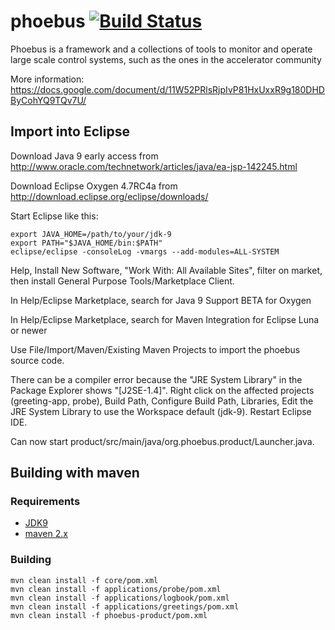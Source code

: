 # phoebus [![Build Status](https://travis-ci.org/shroffk/phoebus.svg?branch=master)](https://travis-ci.org/shroffk/phoebus.svg?branch=master)

Phoebus is a framework and a collections of tools to monitor and operate large scale control systems, such as the ones in the accelerator community

More information:
https://docs.google.com/document/d/11W52PRlsRjpIvP81HxUxxR9g180DHDByCohYQ9TQv7U/

## Import into Eclipse
Download Java 9 early access from http://www.oracle.com/technetwork/articles/java/ea-jsp-142245.html

Download Eclipse Oxygen 4.7RC4a from http://download.eclipse.org/eclipse/downloads/

Start Eclipse like this:

	export JAVA_HOME=/path/to/your/jdk-9
	export PATH="$JAVA_HOME/bin:$PATH"
	eclipse/eclipse -consoleLog -vmargs --add-modules=ALL-SYSTEM

Help, Install New Software, "Work With: All Available Sites", filter on market, then install General Purpose Tools/Marketplace Client.

In Help/Eclipse Marketplace, search for Java 9 Support BETA for Oxygen

In Help/Eclipse Marketplace, search for Maven Integration for Eclipse Luna or newer

Use File/Import/Maven/Existing Maven Projects to import the phoebus source code.

There can be a compiler error because the "JRE System Library" in the Package Explorer shows "[J2SE-1.4]".
Right click on the affected projects (greeting-app, probe), Build Path, Configure Build Path, Libraries, Edit the JRE System Library to use the Workspace default (jdk-9).
Restart Eclipse IDE.

Can now start product/src/main/java/org.phoebus.product/Launcher.java.

## Building with maven

### Requirements
 - [JDK9](http://jdk.java.net/9/)
 - [maven 2.x](https://maven.apache.org/)
 
### Building

```
mvn clean install -f core/pom.xml
mvn clean install -f applications/probe/pom.xml
mvn clean install -f applications/logbook/pom.xml
mvn clean install -f applications/greetings/pom.xml
mvn clean install -f phoebus-product/pom.xml
```
